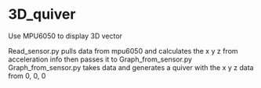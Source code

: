# 3D_quiver
Use MPU6050 to display 3D vector

Read_sensor.py pulls data from mpu6050 and calculates the x y z from acceleration info then passes it to Graph_from_sensor.py
Graph_from_sensor.py takes data and generates a quiver with the x y z data from 0, 0, 0


